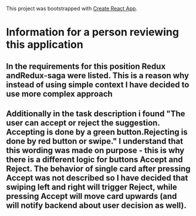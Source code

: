 
This project was bootstrapped with [Create React App](https://github.com/facebook/create-react-app).

# Information for a person reviewing this application

## In the requirements for this position Redux andRedux-saga were listed. This is a reason why instead of using simple context I have decided to use more complex approach
## Additionally in the task description i found "The user can accept or reject the suggestion. Accepting is done by a green button.Rejecting is done by red button or swipe." I understand that this wording was made on purpose - this is why there is a different logic for buttons Accept and Reject. The behavior of single card after pressing Accept was not described so I have decided that swiping left and right will trigger Reject, while pressing Accept will move card upwards (and will notify backend about user decision as well).
